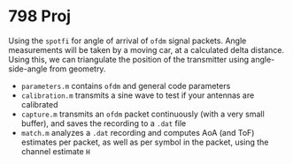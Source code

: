 # 798 Proj

Using the `spotfi` for angle of arrival of `ofdm` signal packets.
Angle measurements will be taken by a moving car, at a calculated delta distance.
Using this, we can triangulate the position of the transmitter using angle-side-angle from geometry.

* `parameters.m` contains `ofdm` and general code parameters
* `calibration.m` transmits a sine wave to test if your antennas are calibrated
* `capture.m` transmits an `ofdm` packet continuously (with a very small buffer), and saves the recording to a `.dat` file
* `match.m` analyzes a `.dat` recording and computes AoA (and ToF) estimates per packet, as well as per symbol in the packet, using the channel estimate `H`
